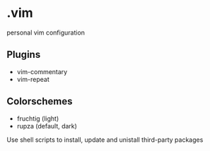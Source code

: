 # .vim
personal vim configuration

## Plugins
* vim-commentary
* vim-repeat

## Colorschemes
* fruchtig (light)
* rupza (default, dark)

Use shell scripts to install, update and unistall third-party packages
